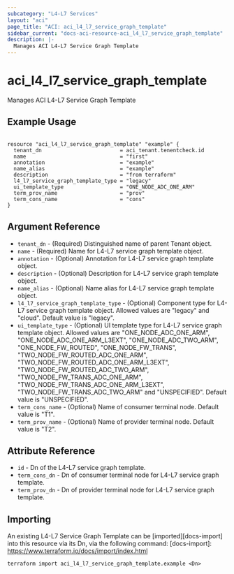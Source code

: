 ```yaml
---
subcategory: "L4-L7 Services"
layout: "aci"
page_title: "ACI: aci_l4_l7_service_graph_template"
sidebar_current: "docs-aci-resource-aci_l4_l7_service_graph_template"
description: |-
  Manages ACI L4-L7 Service Graph Template
---
```


# aci_l4_l7_service_graph_template

Manages ACI L4-L7 Service Graph Template

## Example Usage

```hcl

resource "aci_l4_l7_service_graph_template" "example" {
  tenant_dn                         = aci_tenant.tenentcheck.id
  name                              = "first"
  annotation                        = "example"
  name_alias                        = "example"
  description                       = "from terraform"
  l4_l7_service_graph_template_type = "legacy"
  ui_template_type                  = "ONE_NODE_ADC_ONE_ARM"
  term_prov_name                    = "prov"
  term_cons_name                    = "cons"
}

```

## Argument Reference

- `tenant_dn` - (Required) Distinguished name of parent Tenant object.
- `name` - (Required) Name for L4-L7 service graph template object.
- `annotation` - (Optional) Annotation for L4-L7 service graph template object.
- `description` - (Optional) Description for L4-L7 service graph template object.
- `name_alias` - (Optional) Name alias for L4-L7 service graph template object.
- `l4_l7_service_graph_template_type` - (Optional) Component type for L4-L7 service graph template object. Allowed values are "legacy" and "cloud". Default value is "legacy".
- `ui_template_type` - (Optional) UI template type for L4-L7 service graph template object. Allowed values are "ONE_NODE_ADC_ONE_ARM", "ONE_NODE_ADC_ONE_ARM_L3EXT", "ONE_NODE_ADC_TWO_ARM", "ONE_NODE_FW_ROUTED", "ONE_NODE_FW_TRANS", "TWO_NODE_FW_ROUTED_ADC_ONE_ARM", "TWO_NODE_FW_ROUTED_ADC_ONE_ARM_L3EXT", "TWO_NODE_FW_ROUTED_ADC_TWO_ARM", "TWO_NODE_FW_TRANS_ADC_ONE_ARM", "TWO_NODE_FW_TRANS_ADC_ONE_ARM_L3EXT", "TWO_NODE_FW_TRANS_ADC_TWO_ARM" and "UNSPECIFIED". Default value is "UNSPECIFIED".
- `term_cons_name` - (Optional) Name of consumer terminal node. Default value is "T1".
- `term_prov_name` - (Optional) Name of provider terminal node. Default value is "T2".

## Attribute Reference

- `id` - Dn of the L4-L7 service graph template.
- `term_cons_dn` - Dn of consumer terminal node for L4-L7 service graph template.
- `term_prov_dn` - Dn of provider terminal node for L4-L7 service graph template.

## Importing

An existing L4-L7 Service Graph Template can be [imported][docs-import] into this resource via its Dn, via the following command:
[docs-import]: https://www.terraform.io/docs/import/index.html

```
terraform import aci_l4_l7_service_graph_template.example <Dn>
```
